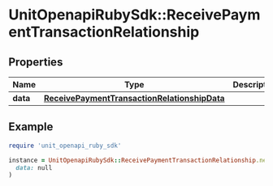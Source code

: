 # UnitOpenapiRubySdk::ReceivePaymentTransactionRelationship

## Properties

| Name | Type | Description | Notes |
| ---- | ---- | ----------- | ----- |
| **data** | [**ReceivePaymentTransactionRelationshipData**](ReceivePaymentTransactionRelationshipData.md) |  |  |

## Example

```ruby
require 'unit_openapi_ruby_sdk'

instance = UnitOpenapiRubySdk::ReceivePaymentTransactionRelationship.new(
  data: null
)
```

